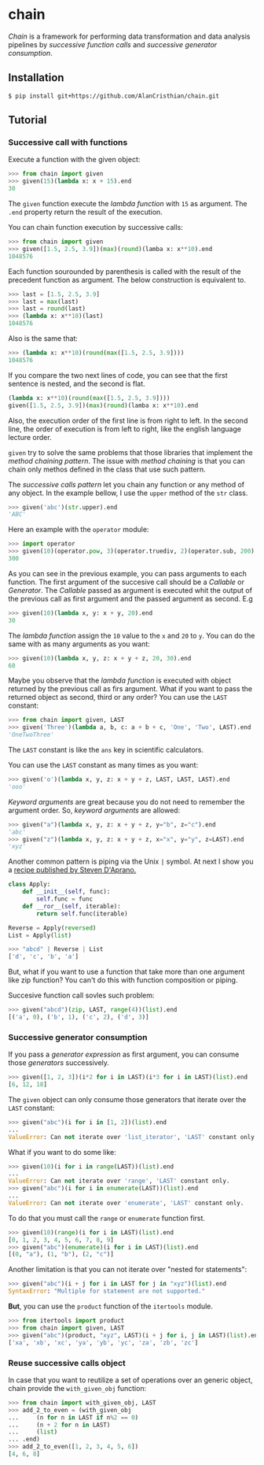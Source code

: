 # chain

*Chain* is a framework for performing data transformation and
data analysis pipelines by *successive function calls* and
*successive generator consumption*.

## Installation

```shell
$ pip install git+https://github.com/AlanCristhian/chain.git
```

## Tutorial

### Successive call with functions

Execute a function with the given object:

```python
>>> from chain import given
>>> given(15)(lambda x: x + 15).end
30
```

The `given` function execute the *lambda function* with `15` as argument. The
`.end` property return the result of the execution.

You can chain function execution by successive calls:

```python
>>> from chain import given
>>> given([1.5, 2.5, 3.9])(max)(round)(lamba x: x**10).end
1048576
```

Each function sourounded by parenthesis is called with the result of the
precedent function as argument. The below construction is equivalent to.

```python
>>> last = [1.5, 2.5, 3.9]
>>> last = max(last)
>>> last = round(last)
>>> (lambda x: x**10)(last)
1048576
```

Also is the same that:

```python
>>> (lambda x: x**10)(round(max([1.5, 2.5, 3.9])))
1048576
```

If you compare the two next lines of code, you can see that the first
sentence is nested, and the second is flat.

```python
(lambda x: x**10)(round(max([1.5, 2.5, 3.9])))
given([1.5, 2.5, 3.9])(max)(round)(lamba x: x**10).end
```

Also, the execution order of the first line is from right to left. In the
second line, the order of execution is from left to right, like the english
language lecture order.

`given` try to solve the same problems that those libraries that implement the
*method chaining pattern*. The issue with *method chaining* is that you can
chain only methos defined in the class that use such pattern.

The *successive calls pattern* let you chain any function or any method of any
object. In the example bellow, I use the `upper` method of the `str` class.

```python
>>> given('abc')(str.upper).end
'ABC'
```

Here an example with the `operator` module:

```python
>>> import operator
>>> given(10)(operator.pow, 3)(operator.truediv, 2)(operator.sub, 200).end
300
```

As you can see in the previous example, you can pass arguments to each
function. The first argument of the succesive call should be a *Callable* or
*Generator*. The *Callable* passed as argument is executed whit the output of
the previous call as first argument and the passed argument as second. E.g

```python
>>> given(10)(lambda x, y: x + y, 20).end
30
```

The *lambda function* assign the `10` value to the `x` and `20` to `y`. You can
do the same with as many arguments as you want:

```python
>>> given(10)(lambda x, y, z: x + y + z, 20, 30).end
60
```

Maybe you observe that the *lambda function* is executed with object returned
by the previous call as firs argument. What if you want to pass the returned
object as second, third or any order? You can use the `LAST` constant:

```python
>>> from chain import given, LAST
>>> given('Three')(lambda a, b, c: a + b + c, 'One', 'Two', LAST).end
'OneTwoThree'
```

The `LAST` constant is like the `ans` key in scientific calculators.

You can use the `LAST` constant as many times as you want:

```python
>>> given('o')(lambda x, y, z: x + y + z, LAST, LAST, LAST).end
'ooo'
```

*Keyword arguments* are great because you do not need to remember the argument
order. So, *keyword arguments* are allowed:

```python
>>> given("a")(lambda x, y, z: x + y + z, y="b", z="c").end
'abc'
>>> given("z")(lambda x, y, z: x + y + z, x="x", y="y", z=LAST).end
'xyz'
```

Another common pattern is piping via the Unix `|` symbol. At next I show you
a [recipe published by Steven D'Aprano.](http://code.activestate.com/recipes/580625-collection-pipeline-in-python/)

```python
class Apply:
    def __init__(self, func):
        self.func = func
    def __ror__(self, iterable):
        return self.func(iterable)

Reverse = Apply(reversed)
List = Apply(list)
```

```python
>>> "abcd" | Reverse | List
['d', 'c', 'b', 'a']
```

But, what if you want to use a function that take more than one argument like
zip function? You can't do this with function composition or piping.

Succesive function call sovles such problem:

```python
>>> given("abcd")(zip, LAST, range(4))(list).end
[('a', 0), ('b', 1), ('c', 2), ('d', 3)]
```

### Successive generator consumption

If you pass a *generator expression* as first argument, you can consume
those *generators* successively.

```python
>>> given([1, 2, 3])(i*2 for i in LAST)(i*3 for i in LAST)(list).end
[6, 12, 18]
```

The `given` object can only consume those generators that iterate over the
`LAST` constant:

```python
>>> given("abc")(i for i in [1, 2])(list).end
...
ValueError: Can not iterate over 'list_iterator', 'LAST' constant only.
```

What if you want to do some like:

```python
>>> given(10)(i for i in range(LAST))(list).end
...
ValueError: Can not iterate over 'range', 'LAST' constant only.
>>> given("abc")(i for i in enumerate(LAST))(list).end
...
ValueError: Can not iterate over 'enumerate', 'LAST' constant only.
```

To do that you must call the `range` or `enumerate` function first.

```python
>>> given(10)(range)(i for i in LAST)(list).end
[0, 1, 2, 3, 4, 5, 6, 7, 8, 9]
>>> given("abc")(enumerate)(i for i in LAST)(list).end
[(0, "a"), (1, "b"), (2, "c")]
```

Another limitation is that you can not iterate over "nested for statements":

```python
>>> given("abc")(i + j for i in LAST for j in "xyz")(list).end
SyntaxError: "Multiple for statement are not supported."
```

**But**, you can use the `product` function of the `itertools` module.

```python
>>> from itertools import product
>>> from chain import given, LAST
>>> given("abc")(product, "xyz", LAST)(i + j for i, j in LAST)(list).end
['xa', 'xb', 'xc', 'ya', 'yb', 'yc', 'za', 'zb', 'zc']
```

### Reuse successive calls object

In case that you want to reutilize a set of operations over an generic object,
chain provide the `with_given_obj` function:

```python
>>> from chain import with_given_obj, LAST
>>> add_2_to_even = (with_given_obj
...     (n for n in LAST if n%2 == 0)
...     (n + 2 for n in LAST)
...     (list)
... .end)
>>> add_2_to_even([1, 2, 3, 4, 5, 6])
[4, 6, 8]
```
